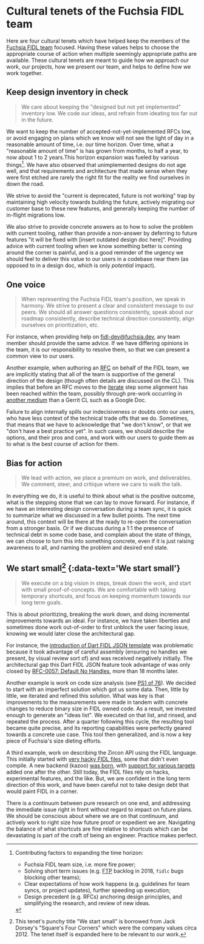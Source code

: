 # Cultural tenets of the Fuchsia FIDL team

Here are four cultural tenets which have helped keep the members of the [Fuchsia
FIDL team](/src/fidl/OWNERS) focused. Having these values helps to choose the
appropriate course of action when multiple seemingly appropriate paths are
available. These cultural tenets are meant to guide how we approach our work,
our projects, how we present our team, and helps to define how we work together.

## Keep design inventory in check

> We care about keeping the "designed but not yet implemented" inventory low. We
> code our ideas, and refrain from ideating too far out in the future.

We want to keep the number of accepted-not-yet-implemented RFCs low, or avoid
engaging on plans which we know will not see the light of day in a reasonable
amount of time, i.e. our time horizon. Over time, what a "reasonable amount of
time" is has grown from months, to half a year, to now about 1 to 2 years.This
horizon expansion was fueled by various things[^1]. We have also observed that
unimplemented designs do not age well, and that requirements and architecture
that made sense when they were first etched are rarely the right fit for the
reality we find ourselves in down the road.

We strive to avoid the "current is deprecated, future is not working" trap by
maintaining high velocity towards building the future, actively migrating our
customer base to these new features, and generally keeping the number of
in-flight migrations low.

We also strive to provide concrete answers as to how to solve the problem with
current tooling, rather than provide a non-answer by deferring to future
features "it will be fixed with \[insert outdated design doc here\]". Providing
advice with current tooling when we know something better is coming around the
corner is painful, and is a good reminder of the urgency we should feel to
deliver this value to our users in a codebase near them (as opposed to in a
design doc, which is only _potential_ impact).

## One voice

> When representing the Fuchsia FIDL team's position, we speak in harmony. We
> strive to present a clear and consistent message to our peers. We should all
> answer questions consistently, speak about our roadmap consistently, describe
> technical direction consistently, align ourselves on prioritization, etc.

For instance, when providing help on fidl-dev@fuchsia.dev, any team member
should provide the same advice. If we have differing opinions in the team, it is
our responsibility to resolve them, so that we can present a common view to our
users.

Another example, when authoring an [RFC] on behalf of the FIDL team, we are
implicitly stating that all of the team is supportive of the general direction
of the design (though often details are discussed on the CL). This implies that
before an RFC moves to the [iterate] step some alignment has been reached
within the team, possibly through pre-work occurring in [another medium][medium]
than a Gerrit CL such as a Google Doc.

Failure to align internally spills our indecisiveness or doubts onto our users,
who have less context of the technical trade offs that we do. Sometimes, that
means that we have to acknowledge that "we don't know", or that we "don't have a
best practice yet". In such cases, we should describe the options, and their
pros and cons, and work with our users to guide them as to what is the best
course of action for them.

## Bias for action

> We lead with action, we place a premium on work, and deliverables. We comment,
> steer, and critique where we care to walk the talk.

In everything we do, it is useful to think about what is the positive outcome,
what is the stepping stone that we can lay to move forward. For instance, if we
have an interesting design conversation during a team sync, it is quick to
summarize what we discussed in a few bullet points. The next time around, this
context will be there at the ready to re-open the conversation from a stronger
basis. Or if we discuss during a 1:1 the presence of technical debt in some code
base, and complain about the state of things, we can choose to turn this into
something concrete, even if it is just raising awareness to all, and naming the
problem and desired end state.

<!-- Due to a parsing bug in the fuchsia.dev infrastructure, we have to set the
     heading for the TOC to show properly. -->
## We start small[^2] {:data-text='We start small'}

> We execute on a big vision in steps, break down the work, and start with small
> proof-of-concepts. We are comfortable with taking temporary shortcuts, and
> focus on keeping momentum towards our long term goals.

This is about prioritizing, breaking the work down,
and doing incremental improvements towards an ideal. For instance, we have taken
liberties and sometimes done work out-of-order to first unblock the user facing
issue, knowing we would later close the architectural gap.

For instance, the [introduction of Dart FIDL JSON
template](https://fuchsia-review.googlesource.com/c/topaz/+/205416) was
problematic because it took advantage of careful assembly (ensuring no handles
we present, by visual review sort of) and was received negatively initially. The
architectural gap this Dart FIDL JSON feature took advantage of was only closed
by [RFC-0057: Default No
Handles](/docs/contribute/governance/rfcs/0057_default_no_handles.md), more than
18 months later.

Another example is work on code size analysis (see [PS1 of
76](https://fuchsia-review.googlesource.com/c/fuchsia/+/378353/1)). We decided
to start with an imperfect solution which got us some data. Then, little by
little, we iterated and refined this solution. What was key is that improvements
to the measurements were made in tandem with concrete changes to reduce binary
size in FIDL owned code. As a result, we invested enough to generate an "ideas
list". We executed on that list, and rinsed, and repeated the process. After a
quarter following this cycle, the resulting tool became quite precise, and its
reporting capabilities were perfectly geared towards a concrete use case. This
tool then generalized, and is now a key piece of Fuchsia's size dieting efforts.

A third example, work on describing the Zircon API using the FIDL language. This
initially started with [very hacky FIDL
files](https://fuchsia-review.googlesource.com/c/fuchsia/+/298531/1), some that
didn't even compile. A new backend (kazoo) [was
born](https://fuchsia-review.googlesource.com/c/fuchsia/+/298790), with [support
for various
targets](https://fuchsia-review.googlesource.com/q/kazoo+owner:scottmg%2540google.com+before:2019-10-01)
added one after the other. Still today, the FIDL files rely on hacks,
experimental features, and the like. But, we are confident in the long term
direction of this work, and have been careful not to take design debt that would
paint FIDL in a corner.

There is a continuum between pure research on one end, and addressing the
immediate issue right in front without regard to impact on future plans. We
should be conscious about where we are on that continuum, and actively work to
right size how future proof or expedient we are. Navigating the balance of what
shortcuts are fine relative to shortcuts which can be devastating is part of the
craft of being an engineer. Practice makes perfect.

[^1]: Contributing factors to expanding the time horizon:

    * Fuchsia FIDL team size, i.e. more fire power;
    * Solving short term issues (e.g.
      [FTP](docs/contribute/governance/deprecated-ftp-process.md) backlog in
      2018, `fidlc` bugs blocking other teams);
    * Clear expectations of how work happens (e.g. guidelines for team syncs, or
      project updates), further speeding up execution;
    * Design precedent (e.g. RFCs) anchoring design principles, and simplifying
      the research, and review of new ideas.

[^2]: This tenet's punchy title "We start small" is borrowed from Jack Dorsey's
 "Square's Four Corners" which were the company values circa 2012. The tenet
 itself is expanded here to be relevant to our work.

<!-- link labels -->
[iterate]: /docs/contribute/governance/rfcs/rfc_process.md#iterate
[medium]: /docs/contribute/governance/rfcs/0017_folding_ftp_into_rfc.md#medium
[RFC]: /docs/contribute/governance/rfcs/rfc_process.md
